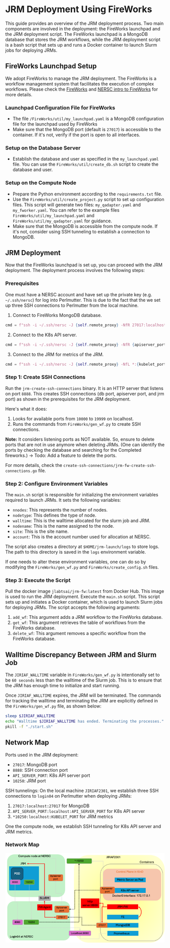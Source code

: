 # JRM Deployment Using FireWorks

This guide provides an overview of the JRM deployment process. Two main components are involved in the deployment: the FireWorks launchpad and the JRM deployment script. The FireWorks launchpad is a MongoDB database that stores the JRM workflows, while the JRM deployment script is a bash script that sets up and runs a Docker container to launch Slurm jobs for deploying JRMs.


## FireWorks Launchpad Setup

We adopt FireWorks to manage the JRM deployment. The FireWorks is a workflow management system that facilitates the execution of complex workflows. Please check the [FireWorks](https://materialsproject.github.io/fireworks/) and [NERSC intro to FireWorks](https://docs.nersc.gov/jobs/workflow/fireworks/) for more details.


### Launchpad Configuration File for FireWorks
- The file `/FireWorks/util/my_launchpad.yaml` is a MongoDB configuration file for the launchpad used by FireWorks
- Make sure that the MongoDB port (default is `27017`) is accessible to the container. If it's not, verify if the port is open to all interfaces.

### Setup on the Database Server

- Establish the database and user as specified in the `my_launchpad.yaml` file. You can use the `FireWorks/util/create_db.sh` script to create the database and user.

### Setup on the Compute Node

- Prepare the Python environment according to the `requirements.txt` file.
- Use the `FireWorks/util/create_project.py` script to set up configuration files. This script will generate two files: `my_qadapter.yaml` and `my_fworker.yaml`. You can refer to the example files `FireWorks/util/my_launchpad.yaml` and `FireWorks/util/my_qadapter.yaml` for guidance.
- Make sure that the MongoDB is accessible from the compute node. If it's not, consider using SSH tunneling to establish a connection to MongoDB.


## JRM Deployment

Now that the FireWorks launchpad is set up, you can proceed with the JRM deployment. The deployment process involves the following steps:

### Prerequisites

One must have a NERSC account and have set up the private key (e.g. `~/.ssh/nersc`) for log into Perlmutter. This is due to the fact that the we set up three SSH connections to Perlmutter from the local machine.
1. Connect to FireWorks MongoDB database.
```python
cmd = f"ssh -i ~/.ssh/nersc -J {self.remote_proxy} -NfR 27017:localhost:27017 {self.remote}" 
```
2. Connect to the K8s API server.
```python
cmd = f"ssh -i ~/.ssh/nersc -J {self.remote_proxy} -NfR {apiserver_port}:localhost:{apiserver_port} {self.remote}" 
```
3. Connect to the JRM for metrics of the JRM.
```python
cmd = f"ssh -i ~/.ssh/nersc -J {self.remote_proxy} -NfL *:{kubelet_port}:localhost:{kubelet_port} {self.remote}" 
```

### Step 1: Create SSH Connections

Run the `jrm-create-ssh-connections` binary. It is an HTTP server that listens on port `8888`. This creates SSH connections (db port, apiserver port, and jrm port) as shown in the prerequisites for the JRM deployment.

Here's what it does:

1. Looks for available ports from `10000` to `19999` on localhost.
2. Runs the commands from `FireWorks/gen_wf.py` to create SSH connections.

**Note:** It considers listening ports as NOT available. So, ensure to delete ports that are not in use anymore when deleting JRMs. (One can identify the ports by checking the database and searching for the Completed fireworks.) -> Todo: Add a feature to delete the ports.

For more details, check the `create-ssh-connections/jrm-fw-create-ssh-connections.go` file.

### Step 2: Configure Environment Variables
The `main.sh` script is responsible for initializing the environment variables required to launch JRMs. It sets the following variables:

- `nnodes`: This represents the number of nodes.
- `nodetype`: This defines the type of node.
- `walltime`: This is the walltime allocated for the slurm job and JRM.
- `nodename`: This is the name assigned to the node.
- `site`: This is the site name.
- `account`: This is the account number used for allocation at NERSC.

The script also creates a directory at `$HOME/jrm-launch/logs` to store logs. The path to this directory is saved in the `logs` environment variable.

If one needs to alter these environment variables, one can do so by modifying the `FireWorks/gen_wf.py` and `FireWorks/create_config.sh` files.

### Step 3: Execute the Script
Pull the docker image `jlabtsai/jrm-fw:latest` from Docker Hub. This image is used to run the JRM deployment. Execute the `main.sh` script. This script sets up and initiates a Docker container, which is used to launch Slurm jobs for deploying JRMs. The script accepts the following arguments:

1. `add_wf`: This argument adds a JRM workflow to the FireWorks database.
2. `get_wf`: This argument retrieves the table of workflows from the FireWorks database.
3. `delete_wf`: This argument removes a specific workflow from the FireWorks database.


## Walltime Discrepancy Between JRM and Slurm Job
The `JIRIAF_WALLTIME` variable in `FireWorks/gen_wf.py` is intentionally set to be `60 seconds` less than the walltime of the Slurm job. This is to ensure that the JRM has enough time to initialize and start running. 

Once `JIRIAF_WALLTIME` expires, the JRM will be terminated. The commands for tracking the walltime and terminating the JRM are explicitly defined in the `FireWorks/gen_wf.py` file, as shown below:

```bash
sleep $JIRIAF_WALLTIME
echo "Walltime $JIRIAF_WALLTIME has ended. Terminating the processes."
pkill -f "./start.sh"
```

## Network Map
Ports used in the JRM deployment:
- `27017`: MongoDB port
- `8888`: SSH connection port
- `API_SERVER_PORT`: K8s API server port
- `10250`: JRM port

SSH tunnelings:
On the local machine `JIRIAF2301`, we establish three SSH connections to `login04` on Perlmutter when deploying JRMs:
1. `27017:localhost:27017` for MongoDB
2. `API_SERVER_PORT:localhost:API_SERVER_PORT` for K8s API server
3. `*10250:localhost:KUBELET_PORT` for JRM metrics

One the compute node, we establish SSH tunneling for K8s API server and JRM metrics.


### Network Map 
![Network Map](markdown/jrm-network.png)